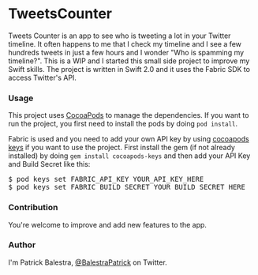 # TweetsCounter

Tweets Counter is an app to see who is tweeting a lot in your Twitter timeline. It often happens to me that I check my timeline and I see a few hundreds tweets in just a few hours and I wonder "Who is spamming my timeline?". This is a WIP and I started this small side project to improve my Swift skills. The project is written in Swift 2.0 and it uses the Fabric SDK to access Twitter's API.

### Usage
This project uses [CocoaPods](https://github.com/CocoaPods/CocoaPods/) to manage the dependencies. If you want to run the project, you first need to install the pods by doing `pod install`.

Fabric is used and you need to add your own API key by using [cocoapods keys](https://github.com/orta/cocoapods-keys) if you want to use the project. First install the gem (if not already installed) by doing `gem install cocoapods-keys` and then add your API Key and Build Secret like this:

<pre>$ pod keys set FABRIC_API_KEY YOUR_API_KEY_HERE
$ pod keys set FABRIC_BUILD_SECRET YOUR_BUILD_SECRET_HERE</pre>


### Contribution
You're welcome to improve and add new features to the app. 

### Author
I'm Patrick Balestra, [@BalestraPatrick](http://www.twitter.com/BalestraPatrick) on Twitter.

